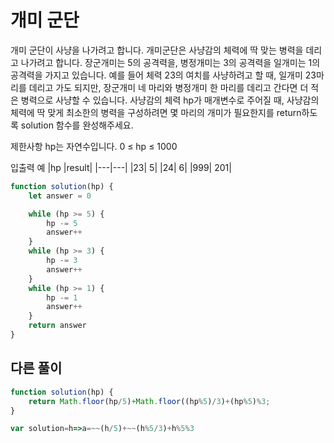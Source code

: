 # 개미 군단

개미 군단이 사냥을 나가려고 합니다. 개미군단은 사냥감의 체력에 딱 맞는 병력을 데리고 나가려고 합니다. 장군개미는 5의 공격력을, 병정개미는 3의 공격력을 일개미는 1의 공격력을 가지고 있습니다. 예를 들어 체력 23의 여치를 사냥하려고 할 때, 일개미 23마리를 데리고 가도 되지만, 장군개미 네 마리와 병정개미 한 마리를 데리고 간다면 더 적은 병력으로 사냥할 수 있습니다. 사냥감의 체력 hp가 매개변수로 주어질 때, 사냥감의 체력에 딱 맞게 최소한의 병력을 구성하려면 몇 마리의 개미가 필요한지를 return하도록 solution 함수를 완성해주세요.

제한사항
hp는 자연수입니다.
0 ≤ hp ≤ 1000

입출력 예
|hp |result|
|---|---|
|23| 5|
|24| 6|
|999| 201|

```js
function solution(hp) {
    let answer = 0

    while (hp >= 5) {
        hp -= 5
        answer++
    }
    while (hp >= 3) {
        hp -= 3
        answer++
    }
    while (hp >= 1) {
        hp -= 1
        answer++
    }
    return answer
}
```

## 다른 풀이

```js
function solution(hp) {
    return Math.floor(hp/5)+Math.floor((hp%5)/3)+(hp%5)%3;
}
```

```js
var solution=h=>a=~~(h/5)+~~(h%5/3)+h%5%3
```
